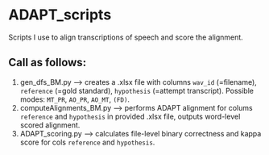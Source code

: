 # ADAPT_scripts

Scripts I use to align transcriptions of speech and score the alignment.

## Call as follows:

1.  gen_dfs_BM.py           --> creates a .xlsx file with columns `wav_id` (=filename), `reference` (=gold standard), `hypothesis` (=attempt transcript).
    Possible modes: `MT_PR`, `AO_PR`, `AO_MT`, `(FD)`.
2.  computeAlignments_BM.py --> performs ADAPT alignment for colums `reference` and `hypothesis` in provided .xlsx file, outputs word-level scored alignment.
3.  ADAPT_scoring.py        --> calculates file-level binary correctness and kappa score for cols `reference` and `hypothesis`.
